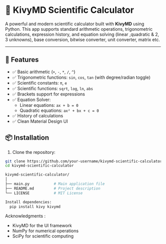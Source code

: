 # 🔢 KivyMD Scientific Calculator

A powerful and modern scientific calculator built with **KivyMD** using Python. This app supports standard arithmetic operations, trigonometric calculations, expression history, and equation solving (linear ,quadratic & 2, 3 unknowns), base conversion, bitwise converter, unit converter, matrix etc.

---

## 🚀 Features

- ✅ Basic arithmetic (`+`, `-`, `*`, `/`, `^`)
- ✅ Trigonometric functions: `sin`, `cos`, `tan` (with degree/radian toggle)
- ✅ Scientific constants: `π`, `e`
- ✅ Scientific functions: `sqrt`, `log`, `ln`, `abs`
- ✅ Brackets support for expressions
- ✅ Equation Solver:
  - Linear equations: `ax + b = 0`
  - Quadratic equations: `ax² + bx + c = 0`
- ✅ History of calculations
- ✅ Clean Material Design UI



## 📦 Installation

1. Clone the repository:
```bash
git clone https://github.com/your-username/kivymd-scientific-calculator.git
cd kivymd-scientific-calculator

kivymd-scientific-calculator/
│
├── main.py           # Main application file
├── README.md         # Project description
└── LICENSE           # MIT License

Install dependencies:
  pip install kivy kivymd
```

Acknowledgments : 
- KivyMD for the UI framework
- NumPy for numerical operations
- SciPy for scientific computing
